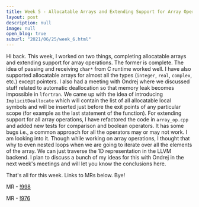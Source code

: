 ```yaml
---
title: Week 5 - Allocatable Arrays and Extending Support for Array Operations
layout: post
description: null
image: null
open_blog: true
suburl: "2021/06/25/week_6.html"
---
```

 
Hi back. This week, I worked on two things, completing allocatable arrays and extending support for array operations. The former is complete. The idea of passing and receiving `char*` from C runtime worked well. I have also supported allocatable arrays for almost all the types (`integer`, `real`, `complex`, etc.) except pointers. I also had a meeting with Ondrej where we discussed stuff related to automatic deallocation so that memory leak becomes impossible in `lfortran`. We came up with the idea of introducing `ImplicitDeallocate` which will contain the list of all allocatable local symbols and will be inserted just before the exit points of any particular scope (for example as the last statement of the function). For extending support for all array operations, I have refactored the code in `array_op.cpp` and added new tests for comparison and boolean operators. It has some bugs i.e., a common approach for all the operators may or may not work. I am looking into it. Though while working on array operations, I thought that why to even nested loops when we are going to iterate over all the elements of the array. We can just traverse the 1D representation in the LLVM backend. I plan to discuss a bunch of my ideas for this with Ondrej in the next week's meetings and will let you know the conclusions here.

That's all for this week. Links to MRs below. Bye!

MR - [!998](https://gitlab.com/lfortran/lfortran/-/merge_requests/998)

MR - [!976](https://gitlab.com/lfortran/lfortran/-/merge_requests/976)